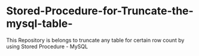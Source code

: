 # Stored-Procedure-for-Truncate-the-mysql-table-
This Repository is belongs to truncate any table for certain row count by using Stored Procedure - MySQL
